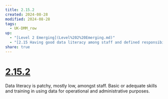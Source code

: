 ```yaml
---
title: 2.15.2
created: 2024-08-28
modified: 2024-08-28
tags:
  - UK-DMM_row
up:
  - "[Level 2 Emerging](Level%202%20Emerging.md)"
  - "[2.15 Having good data literacy among staff and defined responsibility for data within staff roles](2.15%20Having%20good%20data%20literacy%20among%20staff%20and%20defined%20responsibility%20for%20data%20within%20staff%20roles.md)"
share: true
---
```

# [2.15.2](2.15.2.md)

Data literacy is patchy, mostly low, amongst staff. Basic or adequate skills and training in using data for operational and administrative purposes.
